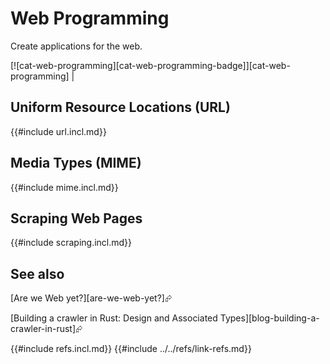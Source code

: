# Web Programming

Create applications for the web.

[![cat-web-programming][cat-web-programming-badge]][cat-web-programming] |

## Uniform Resource Locations (URL)

{{#include url.incl.md}}

## Media Types (MIME)

{{#include mime.incl.md}}

## Scraping Web Pages

{{#include scraping.incl.md}}

## See also

[Are we Web yet?][are-we-web-yet?]⮳

[Building a crawler in Rust: Design and Associated Types][blog-building-a-crawler-in-rust]⮳

{{#include refs.incl.md}}
{{#include ../../refs/link-refs.md}}

